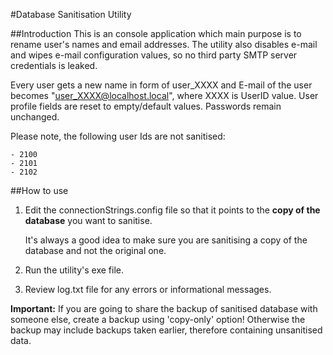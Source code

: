 #Database Sanitisation Utility

##Introduction
This is an console application which main purpose is to rename user's names and email addresses. The utility also disables e-mail and wipes e-mail configuration values, so no third party SMTP server credentials is leaked.

Every user gets a new name in form of user_XXXX and E-mail of the user becomes "user_XXXX@localhost.local", where XXXX is UserID value. User profile fields are reset to empty/default values. Passwords remain unchanged. 

Please note, the following user Ids are not sanitised:

	- 2100
	- 2101
	- 2102

##How to use

1) Edit the connectionStrings.config file so that it points to the **copy of the database** you want to sanitise. 
	
	It's always a good idea to make sure you are sanitising a copy 
	of the database and not the original one.

2) Run the utility's exe file.

3) Review log.txt file for any errors or informational messages.

**Important:** If you are going to share the backup of sanitised database with someone else, create a backup using 'copy-only' option! Otherwise the backup may include backups taken earlier, therefore containing unsanitised data.
